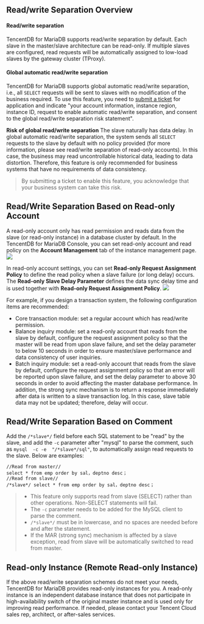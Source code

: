 ## Read/write Separation Overview
#### Read/write separation
TencentDB for MariaDB supports read/write separation by default. Each slave in the master/slave architecture can be read-only. If multiple slaves are configured, read requests will be automatically assigned to low-load slaves by the gateway cluster (TProxy).

#### Global automatic read/write separation
TencentDB for MariaDB supports global automatic read/write separation, i.e., all `SELECT` requests will be sent to slaves with no modification of the business required. To use this feature, you need to [submit a ticket](https://console.cloud.tencent.com/workorder/category) for application and indicate "your account information, instance region, instance ID, request to enable automatic read/write separation, and consent to the global read/write separation risk statement".

**Risk of global read/write separation**
The slave naturally has data delay. In global automatic read/write separation, the system sends all `SELECT` requests to the slave by default with no policy provided (for more information, please see read/write separation of read-only accounts). In this case, the business may read uncontrollable historical data, leading to data distortion. Therefore, this feature is only recommended for business systems that have no requirements of data consistency.
>By submitting a ticket to enable this feature, you acknowledge that your business system can take this risk.


## Read/Write Separation Based on Read-only Account
A read-only account only has read permission and reads data from the slave (or read-only instance) in a database cluster by default. In the TencentDB for MariaDB Console, you can set read-only account and read policy on the **Account Management** tab of the instance management page.
![](https://main.qcloudimg.com/raw/56a55745750f2fee5612119d7b5dd0f8.png)

In read-only account settings, you can set **Read-only Request Assignment Policy** to define the read policy when a slave failure (or long delay) occurs. The **Read-only Slave Delay Parameter** defines the data sync delay time and is used together with **Read-only Request Assignment Policy**.
![](https://main.qcloudimg.com/raw/1fc5dd033920c05e70ca73aec56ed810.png)

For example, if you design a transaction system, the following configuration items are recommended:
- Core transaction module: set a regular account which has read/write permission.
- Balance inquiry module: set a read-only account that reads from the slave by default, configure the request assignment policy so that the master will be read from upon slave failure, and set the delay parameter to below 10 seconds in order to ensure master/slave performance and data consistency of user inquiries.
- Batch inquiry module: set a read-only account that reads from the slave by default, configure the request assignment policy so that an error will be reported upon slave failure, and set the delay parameter to above 30 seconds in order to avoid affecting the master database performance.
In addition, the strong sync mechanism is to return a response immediately after data is written to a slave transaction log. In this case, slave table data may not be updated; therefore, delay will occur.

## Read/Write Separation Based on Comment
Add the ` /*slave*/ ` field before each SQL statement to be "read" by the slave, and add the `-c` parameter after "mysql" to parse the comment, such as `mysql  -c -e  "/*slave*/sql"`, to automatically assign read requests to the slave. Below are examples:

```
//Read from master//
select * from emp order by sal，deptno desc；
//Read from slave//
/*slave*/ select * from emp order by sal，deptno desc；
```

>
>- This feature only supports read from slave (SELECT) rather than other operations. Non-SELECT statements will fail.
>- The `-c` parameter needs to be added for the MySQL client to parse the comment.
>- `/*slave*/` must be in lowercase, and no spaces are needed before and after the statement.
>- If the MAR (strong sync) mechanism is affected by a slave exception, read from slave will be automatically switched to read from master.

## Read-only Instance (Remote Read-only Instance)
If the above read/write separation schemes do not meet your needs, TencentDB for MariaDB provides read-only instances for you. A read-only instance is an independent database instance that does not participate in high-availability switch of the original master instance and is used only for improving read performance. If needed, please contact your Tencent Cloud sales rep, architect, or after-sales services.
